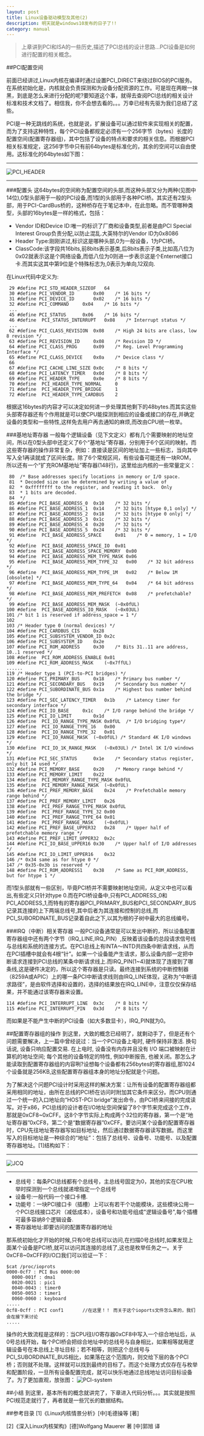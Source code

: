 ```yaml
---
layout: post
title: Linux设备驱动模型及其他(2)
description: 明天就是windows10发布的日子了!!
category: manual
---
```


>上章讲到PCI和ISA的一些历史,描述了PCI总线的设计思路...PCI设备是如何进行配置的相关概念。

##PCI配置空间

前面已经讲过,Linux内核在编译时通过设置PCI_DIRECT来绕过BIOS的PCI服务。在系统初始化是，内核就会负责探测和为设备分配资源的工作。可是现在两眼一抹黑，到底是怎么来进行分配的呢?要知道这个事，就得去查阅PCI总线的相关设计标准和技术文档了。相信我，你不会想去看的。。。万幸已经有先驱为我们总结了这些。


PCI是一种无跳线的系统，也就是说，扩展设备可以通过软件来实现相关的配置，而为了支持这种特性，每个PCI设备都规定必须有一个256字节（bytes）长度的配置空间(配置寄存器组)，其中包括了设备的特点和要求的相关信息。而根据PCI相关标准规定，这256字节中只有前64bytes是标准化的，其余的空间可以自由使用。这标准化的64bytes如下图：
***
![PCI_HEADER](/images/pci_header.png)
***

###配置头
这64bytes的空间称为配置空间的头部,而这种头部又分为两种(见图中14位),0型头部用于一般的PCI设备,而1型的头部用于各种PCI桥。其实还有2型头部，用于PCI-CardBus桥的，这种桥存在于笔记本中，在此忽略。而不管哪种类型，头部的16bytes是一样的格式，包括：
<ul>
<li>Vendor ID和Device ID:唯一的标识了厂商和设备类型,前者是由PCI Special Interest Group负责分配,以防止混乱.大英特尔的Vendor ID为0x8086</li>
<li>Header Type:刚刚讲过,标识这是哪种头部,0为一般设备，1为PCI桥。</li>
<li>ClassCode:该字段共16bits,前8bits表示基类,后8bits表示子类,比如高八位为0x02就表示这是个网络设备,而低八位为0则进一步表示这是个Enternet接口卡.而其实这其中第9位是个特殊标志为,0表示为单向,12双向.</li>
</ul>
在Linux代码中定义为:


	 29 #define PCI_STD_HEADER_SIZEOF   64
	 30 #define PCI_VENDOR_ID       0x00    /* 16 bits */
	 31 #define PCI_DEVICE_ID       0x02    /* 16 bits */
	 32 #define PCI_COMMAND     0x04    /* 16 bits */
	 ...
	 45 #define PCI_STATUS      0x06    /* 16 bits */
	 46 #define  PCI_STATUS_INTERRUPT   0x08    /* Interrupt status */
	 ...
	 62 #define PCI_CLASS_REVISION  0x08    /* High 24 bits are class, low 8 revision */
	 63 #define PCI_REVISION_ID     0x08    /* Revision ID */
	 64 #define PCI_CLASS_PROG      0x09    /* Reg. Level Programming Interface */
	 65 #define PCI_CLASS_DEVICE    0x0a    /* Device class */
	 66
	 67 #define PCI_CACHE_LINE_SIZE 0x0c    /* 8 bits */
	 68 #define PCI_LATENCY_TIMER   0x0d    /* 8 bits */
	 69 #define PCI_HEADER_TYPE     0x0e    /* 8 bits */
	 70 #define  PCI_HEADER_TYPE_NORMAL     0
	 71 #define  PCI_HEADER_TYPE_BRIDGE     1
	 72 #define  PCI_HEADER_TYPE_CARDBUS    2


根据这16bytes的内容才可以决定如何进一步处理其他剩下的48bytes.而其实这些头部寄存器还有个作用就是可以使CPU能探测到相应的设备或接口的存在,并确定设备的类型和一些特性,这样免去用户再去通知的麻烦,而改由CPU统一枚举。


###基地址寄存器
一般每个逻辑设备（见下文定义）都有几个需要映射的地址空间，所以在0型头部中还定义了6个“基地址”寄存器，分别用于6个区间的映射。而这些寄存器的操作非常复杂，例如：直接读是区间的地址加上一些标志，当向其中写入全1再读就成了区间长度。除了6个常规区间，有些设备可能还有一块ROM，所以还有一个“扩充ROM基地址”寄存器(148行)，这里给出内核的一些常量定义：

	 80  /* Base addresses specify locations in memory or I/O space.
	 81  * Decoded size can be determined by writing a value of
	 82  * 0xffffffff to the register, and reading it back.  Only
	 83  * 1 bits are decoded.
	 84  */
	 85 #define PCI_BASE_ADDRESS_0  0x10    /* 32 bits */
	 86 #define PCI_BASE_ADDRESS_1  0x14    /* 32 bits [htype 0,1 only] */
	 87 #define PCI_BASE_ADDRESS_2  0x18    /* 32 bits [htype 0 only] */
	 88 #define PCI_BASE_ADDRESS_3  0x1c    /* 32 bits */
	 89 #define PCI_BASE_ADDRESS_4  0x20    /* 32 bits */
	 90 #define PCI_BASE_ADDRESS_5  0x24    /* 32 bits */
	 91 #define  PCI_BASE_ADDRESS_SPACE     0x01    /* 0 = memory, 1 = I/O */
	 92 #define  PCI_BASE_ADDRESS_SPACE_IO  0x01
	 93 #define  PCI_BASE_ADDRESS_SPACE_MEMORY  0x00
	 94 #define  PCI_BASE_ADDRESS_MEM_TYPE_MASK 0x06
	 95 #define  PCI_BASE_ADDRESS_MEM_TYPE_32   0x00    /* 32 bit address */
	 96 #define  PCI_BASE_ADDRESS_MEM_TYPE_1M   0x02    /* Below 1M [obsolete] */
	 97 #define  PCI_BASE_ADDRESS_MEM_TYPE_64   0x04    /* 64 bit address */
	 98 #define  PCI_BASE_ADDRESS_MEM_PREFETCH  0x08    /* prefetchable? */
	 99 #define  PCI_BASE_ADDRESS_MEM_MASK  (~0x0fUL)
	100 #define  PCI_BASE_ADDRESS_IO_MASK   (~0x03UL)
	101 /* bit 1 is reserved if address_space = 1 */
	102  
	103 /* Header type 0 (normal devices) */
	104 #define PCI_CARDBUS_CIS     0x28
	105 #define PCI_SUBSYSTEM_VENDOR_ID 0x2c
	106 #define PCI_SUBSYSTEM_ID    0x2e
	107 #define PCI_ROM_ADDRESS     0x30    /* Bits 31..11 are address, 10..1 reserved */
	108 #define  PCI_ROM_ADDRESS_ENABLE 0x01
	109 #define PCI_ROM_ADDRESS_MASK    (~0x7ffUL)
	......
	119 /* Header type 1 (PCI-to-PCI bridges) */
	120 #define PCI_PRIMARY_BUS     0x18    /* Primary bus number */
	121 #define PCI_SECONDARY_BUS   0x19    /* Secondary bus number */
	122 #define PCI_SUBORDINATE_BUS 0x1a    /* Highest bus number behind the bridge */
	123 #define PCI_SEC_LATENCY_TIMER   0x1b    /* Latency timer for secondary interface */
	124 #define PCI_IO_BASE     0x1c    /* I/O range behind the bridge */
	125 #define PCI_IO_LIMIT        0x1d
	126 #define  PCI_IO_RANGE_TYPE_MASK 0x0fUL  /* I/O bridging type*/
	127 #define  PCI_IO_RANGE_TYPE_16   0x00
	128 #define  PCI_IO_RANGE_TYPE_32   0x01
	129 #define  PCI_IO_RANGE_MASK  (~0x0fUL) /* Standard 4K I/O windows */
	130 #define  PCI_IO_1K_RANGE_MASK   (~0x03UL) /* Intel 1K I/O windows */
	131 #define PCI_SEC_STATUS      0x1e    /* Secondary status register, only bit 14 used */
	132 #define PCI_MEMORY_BASE     0x20    /* Memory range behind */
	133 #define PCI_MEMORY_LIMIT    0x22
	134 #define  PCI_MEMORY_RANGE_TYPE_MASK 0x0fUL
	135 #define  PCI_MEMORY_RANGE_MASK  (~0x0fUL)
	136 #define PCI_PREF_MEMORY_BASE    0x24    /* Prefetchable memory range behind */
	137 #define PCI_PREF_MEMORY_LIMIT   0x26
	138 #define  PCI_PREF_RANGE_TYPE_MASK 0x0fUL
	139 #define  PCI_PREF_RANGE_TYPE_32 0x00
	140 #define  PCI_PREF_RANGE_TYPE_64 0x01
	141 #define  PCI_PREF_RANGE_MASK    (~0x0fUL)
	142 #define PCI_PREF_BASE_UPPER32   0x28    /* Upper half of prefetchable memory range */
	143 #define PCI_PREF_LIMIT_UPPER32  0x2c
	144 #define PCI_IO_BASE_UPPER16 0x30    /* Upper half of I/O addresses */
	145 #define PCI_IO_LIMIT_UPPER16    0x32
	146 /* 0x34 same as for htype 0 */
	147 /* 0x35-0x3b is reserved */
	148 #define PCI_ROM_ADDRESS1    0x38    /* Same as PCI_ROM_ADDRESS, but for htype 1 */


而1型头部就有一些区别，毕竟PCI桥并不需要映射地址空间，从定义中也可以看出,有些定义只针对type 0.而在PCI桥设备中,只有PCI_ADDRESS_0和PCI_ADDRESS_1,而特有的寄存器PCI_PRIMARY_BUS和PCI_SECONDARY_BUS记录其连接的上下两端总线号,其中后者为其连接和控制的总线,而PCI_SUBORDINATE_BUS记录着自此之下,以其为根的子树中最大的总线编号。

###IRQ（中断）相关寄存器
一般PCI设备通常是可以发出中断的，所以设备配置寄存器组中还有两个字节（IRQ_LINE,IRQ_PIN）,反映着该设备的总段请求信号线与总线和系统的连接方式。在PCI总线上有INTA～INTD共四条中断请求线，从而在PCI插槽中就会有4根“针”。如果一个设备能产生请求，那么设备内部一定把中断请求连接到PCI总线的某条中断请求线上.而IRQ_PIN(1~4)就体现了连接到了哪条线,这是硬件决定的，所以这个寄存器是只读。最终连接到系统的中断控制器（8259A或APIC）上的哪一条PCI中断请求线则由IRQ_LINE体现，这称为“中断请求路径”，是由软件选择和设置的，选择的结果放在IRQ_LINE中，注意仅仅保存结果，并不能通过该寄存器来设置。

	114 #define PCI_INTERRUPT_LINE  0x3c    /* 8 bits */
	115 #define PCI_INTERRUPT_PIN   0x3d    /* 8 bits */

而如果是不能产生中断的PCI设备（如大多数显卡），IRQ_PIN就为0。

##配置寄存器组的操作
到这里，大致的概念已经明了，就剩动手了，但是还有个问题需要解决，上一篇中曾经说过：当一个PCI设备上电时, 硬件保持非激活. 换句话说, 设备只响应配置交易. 在上电时, 设备没有内存并且没有 I/O 端口被映射在计算机的地址空间; 每个其他的设备特定的特性, 例如中断报告, 也被关闭。那怎么才能读取到配置寄存器组的内容咧?设想每个设备都有256bytes的寄存器组,那1024个设备就是256KB,这些配置寄存器组本身的地址分配就是个问题。


为了解决这个问题PCI设计时采用这样的解决方案：让所有设备的配置寄存器组都采用相同的地址，由所在总线的PCI桥在访问时附加其它条件来区分。而CPU则通过一个统一的入口地址向“HOST-PCI bridge”发出命令，由PCI桥来间接的完成读写。对于x86，PCI总线的设计者在I/O地址空间保留了8个字节来完成这个工作，那就是0xCF8~0xCFF。这8个字节实际上构成两个32位的寄存器，第一个是“地址寄存器”0xCF8，第二个是“数据寄存器”0xCFF。要访问某个设备的配置寄存器时，CPU先往地址寄存器写如目标地址，然后通过数据寄存器读写数据。而这里写入的目标地址是一种综合的“地址”：包括了总线号、设备号、功能号、以及配置寄存器地址。[1]结构如下：
***
![JCQ](/images/JCQ.png)
***
<ul>
<li>总线号：每条PCI总线都有个总线号，主总线号固定为0，其他的实在CPU枚举时探测到一个总线就递增指定一个总线号</li>
<li>设备号:一般代码一个接口卡槽.</li>
<li>功能号：一块PCI接口卡（插槽）上可以有若干个功能模块，这些模块公用一个PCI总线接口芯片（减低成本），设备号和功能号组成"逻辑设备号",每个插槽可最多容纳8个逻辑设备.</li>
<li>寄存器地址:即要访问的配置寄存器的地址</li>
</ul>
那系统初始化才开始的时候,只有0号总线可以访问,在扫描0号总线时,如果发现上面某个设备是PCI桥,就可以访问其连接的总线了,这也是枚举任务之一。关于0xCF8~0xCFF的I/O口我们可以验证一下：

	$cat /proc/ioprots
	0000-0cf7 : PCI Bus 0000:00
	  0000-001f : dma1
	  0020-0021 : pic1
	  0040-0043 : timer0
	  0050-0053 : timer1
	  0060-0060 : keyboard
	.....
	0cf8-0cff : PCI conf1		//在这里！！ 而关于这个ioports文件怎么来的，我们会在接下来讨论
	.....
	
操作的大致流程是这样的：当CPU往I/O寄存器0xCF8中写入一个综合地址后，从0号总线开始，每个PCI桥会把综合地址中的总线号与自身相比，如果相等就用逻辑设备号在本总线上寻址目标；若不相等，则把这个总线号与PCI_SUBORDINATE_BUS相比，如果落在这个范围内，则交给下层的各个PCI桥；否则就不处理。这样就可以找到最终的目标了。而这个处理方式仅存在与枚举和配置阶段，一旦所有设备配置完成，就可以快乐地通过总线地址访问目标设备了。为了更加直观，放张图：
![PCI-system](/images/ldd3-12-1.png)

##小结
到这里，基本所有的概念就讲完了，下章进入代码分析。。。其实就是按照PCI规范走就行了，再者就是一些冗长的数据结构。


##参考目录
[1]《Linux内核情景分析》[中]毛德操等 [著]

[2]《深入Linux内核架构》[德]Wolfgang Mauerer 著 [中]郭旭 译



